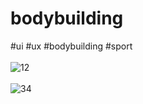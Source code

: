# bodybuilding
#ui #ux #bodybuilding #sport 
<br><br>
![12](https://user-images.githubusercontent.com/116552870/233848054-ec92ac60-b3d7-4a59-aebe-211942de06e5.jpg)
<br><br>
![34](https://user-images.githubusercontent.com/116552870/233848619-6926055f-ee7d-4990-8e83-c757f97f2625.jpg)
